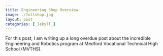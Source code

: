 ```yaml
---
title: Engineering Shop Overview
image: ./fullshop.jpg
layout: post
categories: [_Jekyll_]
---
```


For this post, I am writing up a long overdue post about the incredible Engineering and Robotics program at Medford Vocational Technical High School (MVTHS).
